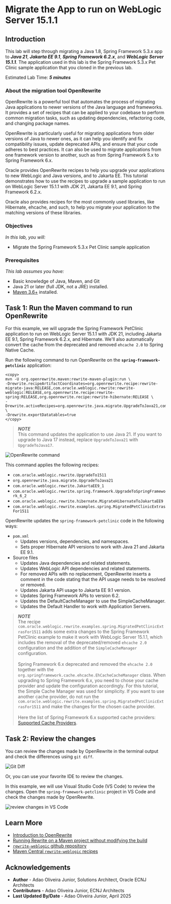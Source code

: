 # Migrate the App to run on WebLogic Server 15.1.1

## Introduction

This lab will step through migrating a Java 1.8, Spring Framework 5.3.x app to ***Java 21***, ***Jakarta EE 9.1***, ***Spring Framework 6.2.x***, and ***WebLogic Server 15.1.1***. The application used in this lab is the Spring Framework 5.3.x Pet Clinic sample application that you cloned in the previous lab.

Estimated Lab Time: ***5 minutes***

### About the migration tool OpenRewrite

OpenRewrite is a powerful tool that automates the process of migrating Java applications to newer versions of the Java language and frameworks. It provides a set of recipes that can be applied to your codebase to perform common migration tasks, such as updating dependencies, refactoring code, and changing package names.

OpenRewrite is particularly useful for migrating applications from older versions of Java to newer ones, as it can help you identify and fix compatibility issues, update deprecated APIs, and ensure that your code adheres to best practices.
It can also be used to migrate applications from one framework version to another, such as from Spring Framework 5.x to Spring Framework 6.x.

Oracle provides OpenRewrite recipes to help you upgrade your applications to new WebLogic and Java versions, and to Jakarta EE. This tutorial demonstrates how to use the recipes to upgrade a sample application to run on WebLogic Server 15.1.1 with JDK 21, Jakarta EE 9.1, and Spring Framework 6.2.x.

Oracle also provides recipes for the most commonly used libraries, like Hibernate, ehcache, and such, to help you migrate your application to the matching versions of these libraries.

### Objectives

*In this lab, you will:*

* Migrate the Spring Framework 5.3.x Pet Clinic sample application

### Prerequisites

*This lab assumes you have:*

* Basic knowledge of Java, Maven, and Git
* Java 21 or later (full JDK, not a JRE) installed.
* [Maven 3.6+](https://maven.apache.org/install.html) installed.

## Task 1: Run the Maven command to run OpenRewrite

For this example, we will upgrade the Spring Framework PetClinic application to run on WebLogic Server 15.1.1 with JDK 21, including Jakarta EE 9.1, Spring Framework 6.2.x, and Hibernate. We'll also automatically convert the cache from the deprecated and removed `ehcache 2.0` to Spring Native Cache.

Run the following command to run OpenRewrite on the **`spring-framework-petclinic`** application:

```shell
<copy>
mvn -U org.openrewrite.maven:rewrite-maven-plugin:run \
-Drewrite.recipeArtifactCoordinates=org.openrewrite.recipe:rewrite-migrate-java:RELEASE,com.oracle.weblogic.rewrite:rewrite-weblogic:RELEASE,org.openrewrite.recipe:rewrite-spring:RELEASE,org.openrewrite.recipe:rewrite-hibernate:RELEASE \
-Drewrite.activeRecipes=org.openrewrite.java.migrate.UpgradeToJava21,com.oracle.weblogic.rewrite.JakartaEE9_1,com.oracle.weblogic.rewrite.UpgradeTo1511,com.oracle.weblogic.rewrite.spring.framework.UpgradeToSpringFramework_6_2,com.oracle.weblogic.rewrite.hibernate.MigrateHibernateToJakartaEE9,com.oracle.weblogic.rewrite.examples.spring.MigratedPetClinicExtrasFor1511 \
-Drewrite.exportDatatables=true
</copy>
```

> ***NOTE*** </br>
> This command updates the application to use Java 21. If you want to upgrade to Java 17 instead, replace `UpgradeToJava21` with `UpgradeToJava17`.

![OpenRewrite command](images/rewrite-weblogic.gif " ")

This command applies the following recipes:

* `com.oracle.weblogic.rewrite.UpgradeTo1511`
* `org.openrewrite.java.migrate.UpgradeToJava21`
* `com.oracle.weblogic.rewrite.JakartaEE9_1`
* `com.oracle.weblogic.rewrite.spring.framework.UpgradeToSpringFramework_6_2`
* `com.oracle.weblogic.rewrite.hibernate.MigrateHibernateToJakartaEE9`
* `com.oracle.weblogic.rewrite.examples.spring.MigratedPetClinicExtrasFor1511`

OpenRewrite updates the `spring-framework-petclinic` code in the following ways:

* `pom.xml`
  * Updates versions, dependencies, and namespaces.
  * Sets proper Hibernate API versions to work with Java 21 and Jakarta EE 9.1.
* Source files
  * Updates Java dependencies and related statements.
  * Updates WebLogic API dependencies and related statements.
  * For removed APIs with no replacement, OpenRewrite inserts a comment in the code stating that the API usage needs to be resolved or removed.
  * Updates Jakarta API usage to Jakarta EE 9.1 version.
  * Updates Spring Framework APIs to version 6.2.
  * Updates the DefaultCacheManager to use the SimpleCacheManager.
  * Updates the Default Handler to work with Application Servers.

> ***NOTE*** </br>
> The recipe `com.oracle.weblogic.rewrite.examples.spring.MigratedPetClinicExtrasFor1511` adds some extra changes to the Spring Framework PetClinic example to make it work with WebLogic Server 15.1.1, which includes the removal of the deprecated/removed `ehcache 2.0` configuration and the addition of the `SimpleCacheManager` configuration.
> </br></br>
> Spring Framework 6.x deprecated and removed the `ehcache 2.0` together with the `org.springframework.cache.ehcache.EhCacheCacheManager` class. When upgrading to Spring Framework 6.x, you need to chose your cache provider and update the configuration accordingly. For this tutorial, the Simple Cache Manager was used for simplicity. If you want to use another cache provider, do not run the `com.oracle.weblogic.rewrite.examples.spring.MigratedPetClinicExtrasFor1511` and make the changes for the chosen cache provider.
> </br></br>
> Here the list of Spring Framework 6.x supported cache providers: [Supported Cache Providers](https://docs.spring.io/spring-boot/docs/3.0.8/reference/html/io.html#io.caching.provider).

## Task 2: Review the changes

You can review the changes made by OpenRewrite in the terminal output and check the differences using `git diff`.

![Git Diff](images/git-diff.svg " ")

Or, you can use your favorite IDE to review the changes.

In this example, we will use Visual Studio Code (VS Code) to review the changes. Open the `spring-framework-petclinic` project in VS Code and check the changes made by OpenRewrite.

![review changes in VS Code](images/review-petclinic-changes-vscode.gif " ")


## Learn More

* [Introduction to OpenRewrite](https://docs.openrewrite.org)
* [Running Rewrite on a Maven project without modifying the build](https://docs.openrewrite.org/running-recipes/running-rewrite-on-a-maven-project-without-modifying-the-build)
* [`rewrite-weblogic` github repository](https://github.com/oracle/rewrite-recipes/tree/main/rewrite-weblogic)
* [Maven Central `rewrite-weblogic` recipes](https://central.sonatype.com/artifact/com.oracle.weblogic.rewrite/rewrite-weblogic)

## Acknowledgements

* **Author** - Adao Oliveira Junior, Solutions Architect, Oracle ECNJ Architects
* **Contributors** - Adao Oliveira Junior, ECNJ Architects
* **Last Updated By/Date** - Adao Oliveira Junior, April 2025
